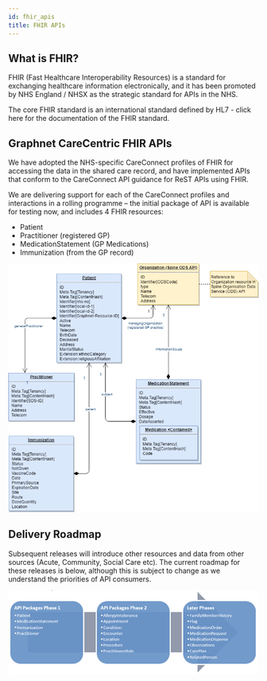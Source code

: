 ```yaml
---
id: fhir_apis
title: FHIR APIs
---
```


## What is FHIR?
FHIR (Fast Healthcare Interoperability Resources) is a standard for exchanging healthcare information electronically, and it has been promoted by NHS England / NHSX as the strategic standard for APIs in the NHS.

The core FHIR standard is an international standard defined by HL7 - click here for the documentation of the FHIR standard.

## Graphnet CareCentric FHIR APIs
We have adopted the NHS-specific CareConnect profiles of FHIR for accessing the data in the shared care record, and have implemented APIs that conform to the CareConnect API guidance for ReST APIs using FHIR.

We are delivering support for each of the CareConnect profiles and interactions in a rolling programme – the initial package of API is available for testing now, and includes 4 FHIR resources:

- Patient
- Practitioner (registered GP)
- MedicationStatement (GP Medications)
- Immunization (from the GP record)


 ![alt text](/static/img/CCFHIR-Phase1.png 'FHIR APIs')

## Delivery Roadmap
Subsequent releases will introduce other resources and data from other sources (Acute, Community, Social Care etc). The current roadmap for these releases is below, although this is subject to change as we understand the priorities of API consumers.


 ![alt text](/static/img/FHIR-Roadmap.png 'FHIR Roadmap')
